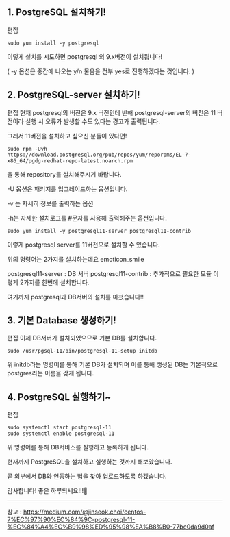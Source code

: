 
## 1. PostgreSQL 설치하기!
편집
```
sudo yum install -y postgresql
```
이렇게 설치를 시도하면 postgresql 의 9.x버전이 설치됩니다!

( -y 옵션은 중간에 나오는 y/n 물음을 전부 yes로 진행하겠다는 것입니다. )

## 2. PostgreSQL-server 설치하기!
편집
현재 postgresql의 버전은 9.x 버전인데 반해 postgresql-server의 버전은 11 버전이라 실행 시 오류가 발생할 수도 있다는 경고가 출력됩니다.

그래서 11버전을 설치하고 싶으신 분들이 있다면!
```
sudo rpm -Uvh https://download.postgresql.org/pub/repos/yum/reporpms/EL-7-x86_64/pgdg-redhat-repo-latest.noarch.rpm
```
을 통해 repository를 설치해주시기 바랍니다.

-U 옵션은 패키지를 업그레이드하는 옵션입니다.

-v 는 자세히 정보를 출력하는 옵션

-h는 자세한 설치로그를 #문자를 사용해 출력해주는 옵션입니다.
```
sudo yum install -y postgresql11-server postgresql11-contrib
```
이렇게 postgresql server를 11버전으로 설치할 수 있습니다. 

위의 명령어는 2가지를 설치하는데요 emoticon_smile

postgresql11-server : DB 서버
postgresql11-contrib : 추가적으로 필요한 모듈
이렇게 2가지를 한번에 설치합니다.

여기까지 postgresql과 DB서버의 설치를 마쳤습니다!! 

## 3. 기본 Database 생성하기!
편집
이제 DB서버가 설치되었으므로 기본 DB를 설치합니다.
```
sudo /usr/pgsql-11/bin/postgresql-11-setup initdb
```
위 initdb라는 명령어를 통해 기본 DB가 설치되며 이를 통해 생성된 DB는 기본적으로 postgres라는 이름을 갖게 됩니다.

## 4. PostgreSQL 실행하기~
편집
```
sudo systemctl start postgresql-11
sudo systemctl enable postgresql-11
```
위 명령어를 통해 DB서비스를 실행하고 등록하게 됩니다.

현재까지 PostgreSQL을 설치하고 실행하는 것까지 해보았습니다.

곧 외부에서 DB와 연동하는 법을 찾아 업로드하도록 하겠습니다.

감사합니다! 좋은 하루되세요!!!🤗

------------------------------------------------------------------------------------------------

참고 : https://medium.com/@jinseok.choi/centos-7%EC%97%90%EC%84%9C-postgresql-11-%EC%84%A4%EC%B9%98%ED%95%98%EA%B8%B0-77bc0da9d0af
